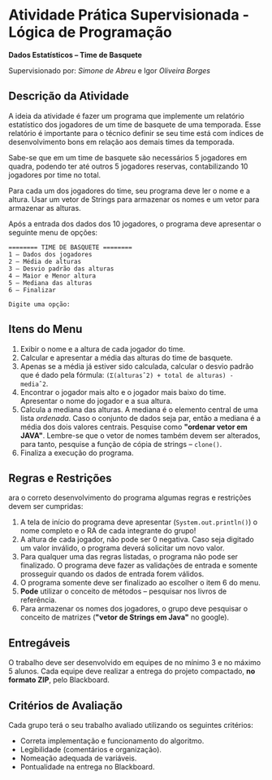 # Atividade Prática Supervisionada - Lógica de Programação

**Dados Estatísticos – Time de Basquete**

Supervisionado por: *Simone de Abreu* e Igor *Oliveira Borges*

## Descrição da Atividade

A ideia da atividade é fazer um programa que implemente um relatório estatístico dos jogadores de um time de basquete de uma temporada. Esse relatório é importante para o técnico definir se seu time está com índices de desenvolvimento bons em relação aos demais times da temporada.

Sabe-se que em um time de basquete são necessários 5 jogadores em quadra, podendo ter até outros 5 jogadores reservas, contabilizando 10 jogadores por time no total.

Para cada um dos jogadores do time, seu programa deve ler o nome e a altura. Usar um vetor de Strings para armazenar os nomes e um vetor para armazenar as alturas.

Após a entrada dos dados dos 10 jogadores, o programa deve apresentar o seguinte menu de opções:

```
======== TIME DE BASQUETE ========
1 – Dados dos jogadores
2 – Média de alturas
3 – Desvio padrão das alturas
4 – Maior e Menor altura
5 – Mediana das alturas
6 – Finalizar

Digite uma opção:
```

## Itens do Menu

1. Exibir o nome e a altura de cada jogador do time.
2. Calcular e apresentar a média das alturas do time de basquete.
3. Apenas se a média já estiver sido calculada, calcular o desvio padrão
que é dado pela fórmula: `(Σ(alturasˆ2) + total de alturas) - mediaˆ2`.
4. Encontrar o jogador mais alto e o jogador mais baixo do time. Apresentar o nome do jogador e a sua altura.
5. Calcula a mediana das alturas. A mediana é o elemento central de uma lista *ordenada*. Caso o conjunto de dados seja par, então a mediana é a média dos dois valores centrais. Pesquise como **"ordenar vetor em JAVA"**.
Lembre-se que o vetor de nomes também devem ser alterados, para tanto, pesquise a função de cópia de strings – `clone()`.
6. Finaliza a execução do programa.

## Regras e Restrições

ara o correto desenvolvimento do programa algumas regras e restrições devem ser cumpridas:

1. A tela de início do programa deve apresentar (`System.out.println()`) o nome completo e o RA de cada integrante do grupo!
2. A altura de cada jogador, não pode ser 0 negativa. Caso seja digitado um valor inválido, o programa deverá solicitar um novo valor.
3. Para qualquer uma das regras listadas, o programa não pode ser finalizado. O programa deve fazer as validações de entrada e somente prosseguir quando os dados de entrada forem válidos.
4. O programa somente deve ser finalizado ao escolher o item 6 do menu.
5. **Pode** utilizar o conceito de métodos – pesquisar nos livros de referência.
6. Para armazenar os nomes dos jogadores, o grupo deve pesquisar o
conceito de matrizes (**"vetor de Strings em Java"** no google).

## Entregáveis

O trabalho deve ser desenvolvido em equipes de no mínimo 3 e no máximo 5 alunos.
Cada equipe deve realizar a entrega do projeto compactado, **no formato ZIP**, pelo Blackboard.

## Critérios de Avaliação

Cada grupo terá o seu trabalho avaliado utilizando os seguintes critérios:

- Correta implementação e funcionamento do algoritmo.
- Legibilidade (comentários e organização).
- Nomeação adequada de variáveis.
- Pontualidade na entrega no Blackboard.
